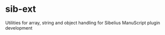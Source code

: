 # sib-ext
Utilities for array, string and object handling for Sibelius ManuScript plugin development
